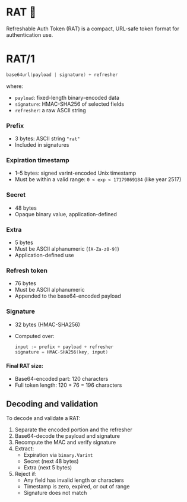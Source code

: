 # RAT 🐀

Refreshable Auth Token (RAT) is a compact, URL-safe token format for authentication use.

# RAT/1

```go
base64url(payload | signature) + refresher
```

where:

- `payload`: fixed-length binary-encoded data
- `signature`: HMAC-SHA256 of selected fields
- `refresher`: a raw ASCII string

### Prefix

* 3 bytes: ASCII string `"rat"`
* Included in signatures

### Expiration timestamp

* 1–5 bytes: signed varint-encoded Unix timestamp
* Must be within a valid range: `0 < exp < 17179869184` (like year 2517)

### Secret

* 48 bytes
* Opaque binary value, application-defined

### Extra

* 5 bytes
* Must be ASCII alphanumeric (`[A-Za-z0-9]`)
* Application-defined use

### Refresh token

* 76 bytes
* Must be ASCII alphanumeric
* Appended to the base64-encoded payload

### Signature

* 32 bytes (HMAC-SHA256)
* Computed over:

  ```go
  input := prefix + payload + refresher
  signature = HMAC-SHA256(key, input)
  ```

#### Final RAT size:

- Base64-encoded part: 120 characters
- Full token length: 120 + 76 = 196 characters

## Decoding and validation

To decode and validate a RAT:

1. Separate the encoded portion and the refresher
2. Base64-decode the payload and signature
3. Recompute the MAC and verify signature
4. Extract:
   * Expiration via `binary.Varint`
   * Secret (next 48 bytes)
   * Extra (next 5 bytes)
5. Reject if:
   * Any field has invalid length or characters
   * Timestamp is zero, expired, or out of range
   * Signature does not match
